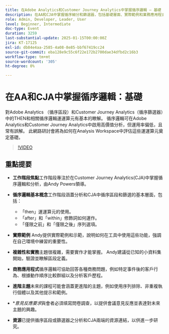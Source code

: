 ```yaml
---
title: 在Adobe Analytics和Customer Journey Analytics中掌握循序邏輯 — 基礎
description: 在AA和CJA中掌握循序細分和篩選器，包括基礎層面、實際範例和業務應用程式，如Andy Powers的工作階段中所述。
role: Admin, Developer, Leader, User
level: Beginner, Intermediate
doc-type: Event
duration: 3259
last-substantial-update: 2025-01-15T00:00:00Z
jira: KT-17125
exl-id: db84e4aa-2585-4a08-8e85-bbf67419cc24
source-git-commit: eba128e9c55c6f22e172b2700dae34dfbd2c16b3
workflow-type: tm+mt
source-wordcount: '305'
ht-degree: 0%

---
```


# 在AA和CJA中掌握循序邏輯：基礎

對Adobe Analytics （循序區段）和Customer Journey Analytics（循序篩選器）中的THEN和相關循序邏輯運運算元有基本的瞭解。 循序邏輯可在Adobe Analytics和Customer Journey Analytics中啟用高價值分析，但運用率偏低，且常有誤解。 此網路研討會將為如何在Analysis Workspace中評估這些運運算元奠定基礎。

>[!VIDEO](https://video.tv.adobe.com/v/3442925/?learn=on&enablevpops)

## 重點提要

* **工作階段焦點**&#x200B;工作階段專注於在Customer Journey Analytics(CJA)中掌握循序邏輯和分析，由Andy Powers領導。
* **循序邏輯基本概念**&#x200B;工作階段涵蓋分析和CJA中循序區段和篩選的基本層面，包括：

   * 「then」運運算元的使用。
   * 「after」和「within」修飾詞如何運作。
   * 「僅限之前」和「僅限之後」序列選項。

* **實際範例** Andy提供實際範例和示範，說明如何在工具中使用這些功能，強調在自己環境中練習的重要性。
* **複雜性和實務**&#x200B;主題很複雜，需要實作才能掌握。 Andy建議從已知的小資料集開始，驗證並瞭解區段定義。
* **商務應用程式**&#x200B;循序邏輯可協助回答各種商務問題，例如特定事件後的客戶行為、根據動作順序比較群組以及分析客戶歷程。
* **進階主題**&#x200B;未來的課程可能會涵蓋更進階的主題，例如使用序列排除、非重複執行個體以及其他提示和範例。
* **意見反應要求*&#x200B;與會者必須填寫問卷調查，以提供會議意見反應並表達對未來主題的興趣。
* **資源**&#x200B;已提供循序區段或篩選器之分析和CJA兩端的資源連結，以供進一步研究。
